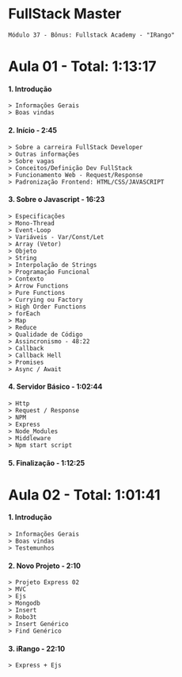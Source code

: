 # FullStack Master

```
Módulo 37 - Bônus: Fullstack Academy - "IRango"
```

# **Aula 01** - Total: 1:13:17

#### 1. Introdução
```
> Informações Gerais
> Boas vindas
```

#### 2. Início - 2:45
``` 
> Sobre a carreira FullStack Developer
> Outras informações
> Sobre vagas
> Conceitos/Definição Dev FullStack
> Funcionamento Web - Request/Response
> Padronização Frontend: HTML/CSS/JAVASCRIPT
```

#### 3. Sobre o Javascript - 16:23
```
> Especificações
> Mono-Thread
> Event-Loop
> Variáveis - Var/Const/Let
> Array (Vetor)
> Objeto
> String
> Interpolação de Strings
> Programação Funcional
> Contexto
> Arrow Functions
> Pure Functions
> Currying ou Factory
> High Order Functions
> forEach
> Map
> Reduce
> Qualidade de Código
> Assincronismo - 48:22
> Callback
> Callback Hell
> Promises
> Async / Await
```

#### 4. Servidor Básico - 1:02:44
```
> Http
> Request / Response
> NPM
> Express
> Node_Modules
> Middleware
> Npm start script
```

#### 5. Finalização - 1:12:25

# **Aula 02** - Total: 1:01:41

#### 1. Introdução
```
> Informações Gerais
> Boas vindas
> Testemunhos 
```

#### 2. Novo Projeto - 2:10
```
> Projeto Express 02
> MVC
> Ejs
> Mongodb
> Insert
> Robo3t
> Insert Genérico
> Find Genérico
```

#### 3. iRango - 22:10
```
> Express + Ejs
```

